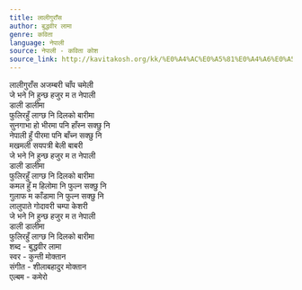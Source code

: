 ```yaml
---
title: लालीगुराँस
author: बुद्धवीर लामा
genre: कविता
language: नेपाली
source: नेपाली - कविता कोश
source_link: http://kavitakosh.org/kk/%E0%A4%AC%E0%A5%81%E0%A4%A6%E0%A5%8D%E0%A4%A7%E0%A4%B5%E0%A5%80%E0%A4%B0_%E0%A4%B2%E0%A4%BE%E0%A4%AE%E0%A4%BE
---
```


लालीगुराँस अजम्बरी चाँप चमेली  
जे भने नि हुन्छ हजुर म त नेपाली  
डाली डालीमा  
फुलिरहुँ लाग्छ नि दिलको बारीमा  
सुनगाभा हो भीरमा पनि हाँस्न सक्छु नि  
नेपाली हुँ पीरमा पनि बाँच्न सक्छु नि  
मखमली सयपत्री बेली बाबरी  
जे भने नि हुन्छ हजुर म त नेपाली  
डाली डालीमा  
फुलिरहुँ लाग्छ नि दिलको बारीमा  
कमल हुँ म हिलोमा नि फुल्न सक्छु नि  
गुलाफ म काँडामा नि फुल्न सक्छु नि  
लालुपाते गोदावरी चम्पा केशरी  
जे भने नि हुन्छ हजुर म त नेपाली  
डाली डालीमा  
फुलिरहुँ लाग्छ नि दिलको बारीमा  
शब्द - बुद्धवीर लामा  
स्वर - कुन्ती मोक्तान  
संगीत - शीलाबहादुर मोक्तान  
एल्बम - कमेरो
